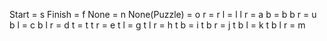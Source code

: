 Start         = s
Finish        = f
None          = n
None(Puzzle)  = o
            r = r
        l     = l
        l   r = a
    b         = b
    b       r = u
    b   l     = c
    b   l   r = d
t             = t
t           r = e
t       l     = g
t       l   r = h
t   b         = i
t   b       r = j
t   b   l     = k
t   b   l   r = m
